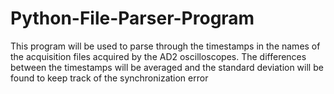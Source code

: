 # Python-File-Parser-Program
This program will be used to parse through the timestamps in the names of the acquisition files acquired by the AD2 oscilloscopes.  The differences between the timestamps will be averaged and the standard deviation will be found to keep track of the synchronization error
